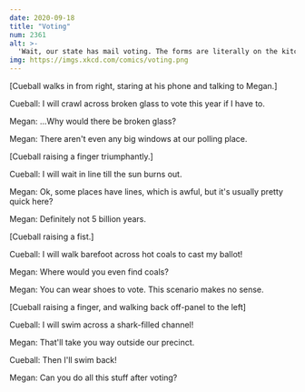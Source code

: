 ```yaml
---
date: 2020-09-18
title: "Voting"
num: 2361
alt: >-
  'Wait, our state has mail voting. The forms are literally on the kitchen table.' 'Not now, I'm busy researching which channels have sharks in them.'
img: https://imgs.xkcd.com/comics/voting.png
---
```

[Cueball walks in from right, staring at his phone and talking to Megan.]

Cueball: I will crawl across broken glass to vote this year if I have to.

Megan: ...Why would there be broken glass?

Megan: There aren't even any big windows at our polling place.

[Cueball raising a finger triumphantly.]

Cueball: I will wait in line till the sun burns out.

Megan: Ok, some places have lines, which is awful, but it's usually pretty quick here?

Megan: Definitely not 5 billion years.

[Cueball raising a fist.]

Cueball: I will walk barefoot across hot coals to cast my ballot!

Megan: Where would you even find coals?

Megan: You can wear shoes to vote. This scenario makes no sense.

[Cueball raising a finger, and walking back off-panel to the left]

Cueball: I will swim across a shark-filled channel!

Megan: That'll take you way outside our precinct.

Cueball: Then I'll swim back!

Megan: Can you do all this stuff after voting?
